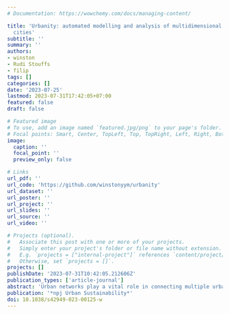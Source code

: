 ```yaml
---
# Documentation: https://wowchemy.com/docs/managing-content/

title: 'Urbanity: automated modelling and analysis of multidimensional networks in
  cities'
subtitle: ''
summary: ''
authors:
- winston
- Rudi Stouffs
- filip
tags: []
categories: []
date: '2023-07-25'
lastmod: 2023-07-31T17:42:05+07:00
featured: false
draft: false

# Featured image
# To use, add an image named `featured.jpg/png` to your page's folder.
# Focal points: Smart, Center, TopLeft, Top, TopRight, Left, Right, BottomLeft, Bottom, BottomRight.
image:
  caption: ''
  focal_point: ''
  preview_only: false

# Links
url_pdf: ''
url_code: 'https://github.com/winstonyym/urbanity'
url_dataset: ''
url_poster: ''
url_project: ''
url_slides: ''
url_source: ''
url_video: ''

# Projects (optional).
#   Associate this post with one or more of your projects.
#   Simply enter your project's folder or file name without extension.
#   E.g. `projects = ["internal-project"]` references `content/project/deep-learning/index.md`.
#   Otherwise, set `projects = []`.
projects: []
publishDate: '2023-07-31T10:42:05.212606Z'
publication_types: ['article-journal']
abstract: 'Urban networks play a vital role in connecting multiple urban components and developing our understanding of cities and urban systems. Despite the significant progress we have made in understanding how city networks are connected and spread out, we still have a lot to learn about the meaning and context of these networks. The increasing availability of open data offers opportunities to supplement urban networks with specific location information and create more expressive urban machine-learning models. In this work, we introduce Urbanity, a network-based Python package to automate the construction of feature-rich urban networks anywhere and at any geographical scale. We discuss data sources, the features of our software, and a set of data representing the networks of five major cities around the world. We also test the usefulness of added context in our networks by classifying different types of connections within a single network. Our findings extend accumulated knowledge about how spaces and flows within city networks work, and affirm the importance of contextual features for analyzing city networks.'
publication: '*npj Urban Sustainability*'
doi: 10.1038/s42949-023-00125-w
---
```

